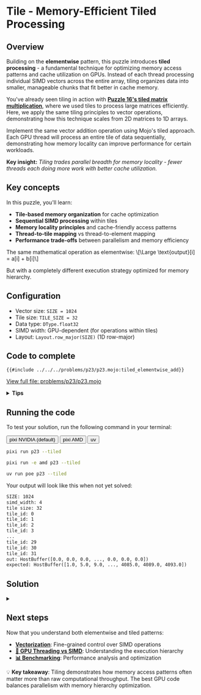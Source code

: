 # Tile - Memory-Efficient Tiled Processing

## Overview

Building on the **elementwise** pattern, this puzzle introduces **tiled processing** - a fundamental technique for optimizing memory access patterns and cache utilization on GPUs. Instead of each thread processing individual SIMD vectors across the entire array, tiling organizes data into smaller, manageable chunks that fit better in cache memory.

You've already seen tiling in action with **[Puzzle 16's tiled matrix multiplication](../puzzle_16/tiled.md)**, where we used tiles to process large matrices efficiently. Here, we apply the same tiling principles to vector operations, demonstrating how this technique scales from 2D matrices to 1D arrays.

Implement the same vector addition operation using Mojo's tiled approach. Each GPU thread will process an entire tile of data sequentially, demonstrating how memory locality can improve performance for certain workloads.

**Key insight:** _Tiling trades parallel breadth for memory locality - fewer threads each doing more work with better cache utilization._

## Key concepts

In this puzzle, you'll learn:

- **Tile-based memory organization** for cache optimization
- **Sequential SIMD processing** within tiles
- **Memory locality principles** and cache-friendly access patterns
- **Thread-to-tile mapping** vs thread-to-element mapping
- **Performance trade-offs** between parallelism and memory efficiency

The same mathematical operation as elementwise:
\\[\Large \text{output}[i] = a[i] + b[i]\\]

But with a completely different execution strategy optimized for memory hierarchy.

## Configuration

- Vector size: `SIZE = 1024`
- Tile size: `TILE_SIZE = 32`
- Data type: `DType.float32`
- SIMD width: GPU-dependent (for operations within tiles)
- Layout: `Layout.row_major(SIZE)` (1D row-major)

## Code to complete

```mojo
{{#include ../../../problems/p23/p23.mojo:tiled_elementwise_add}}
```

<a href="{{#include ../_includes/repo_url.md}}/blob/main/problems/p23/p23.mojo" class="filename">View full file: problems/p23/p23.mojo</a>

<details>
<summary><strong>Tips</strong></summary>

<div class="solution-tips">

### 1. **Understanding tile organization**

The tiled approach divides your data into fixed-size chunks:

```mojo
num_tiles = (size + tile_size - 1) // tile_size  # Ceiling division
```

For a 1024-element vector with `TILE_SIZE=32`: `1024 ÷ 32 = 32` tiles exactly.

### 2. **Tile extraction pattern**

Check out the [LayoutTensor `.tile` documentation](https://docs.modular.com/mojo/kernels/layout/layout_tensor/LayoutTensor/#tile).

```mojo
tile_id = indices[0]  # Each thread gets one tile to process
out_tile = output.tile[tile_size](tile_id)
a_tile = a.tile[tile_size](tile_id)
b_tile = b.tile[tile_size](tile_id)
```

The `tile[size](id)` method creates a view of `size` consecutive elements starting at `id × size`.

### 3. **Sequential processing within tiles**

Unlike elementwise, you process the tile sequentially:

```mojo
@parameter
for i in range(tile_size):
    # Process element i within the current tile
```

This `@parameter` loop unrolls at compile-time for optimal performance.

### 4. **SIMD operations within tile elements**

```mojo
a_vec = a_tile.load[simd_width](i, 0)  # Load from position i in tile
b_vec = b_tile.load[simd_width](i, 0)  # Load from position i in tile
result = a_vec + b_vec                 # SIMD addition (GPU-dependent width)
out_tile.store[simd_width](i, 0, result)  # Store to position i in tile
```

### 5. **Thread configuration difference**

```mojo
elementwise[process_tiles, 1, target="gpu"](num_tiles, ctx)
```

Note the `1` instead of `SIMD_WIDTH` - each thread processes one entire tile sequentially.

### 6. **Memory access pattern insight**

Each thread accesses a contiguous block of memory (the tile), then moves to the next tile. This creates excellent **spatial locality** within each thread's execution.

### 7. **Key debugging insight**

With tiling, you'll see fewer thread launches but each does more work:

- Elementwise: ~256 threads (for SIMD_WIDTH=4), each processing 4 elements
- Tiled: ~32 threads, each processing 32 elements sequentially

</div>
</details>

## Running the code

To test your solution, run the following command in your terminal:

<div class="code-tabs" data-tab-group="package-manager">
  <div class="tab-buttons">
    <button class="tab-button">pixi NVIDIA (default)</button>
    <button class="tab-button">pixi AMD</button>
    <button class="tab-button">uv</button>
  </div>
  <div class="tab-content">

```bash
pixi run p23 --tiled
```

  </div>
  <div class="tab-content">

```bash
pixi run -e amd p23 --tiled
```

  </div>
  <div class="tab-content">

```bash
uv run poe p23 --tiled
```

  </div>
</div>

Your output will look like this when not yet solved:

```txt
SIZE: 1024
simd_width: 4
tile size: 32
tile_id: 0
tile_id: 1
tile_id: 2
tile_id: 3
...
tile_id: 29
tile_id: 30
tile_id: 31
out: HostBuffer([0.0, 0.0, 0.0, ..., 0.0, 0.0, 0.0])
expected: HostBuffer([1.0, 5.0, 9.0, ..., 4085.0, 4089.0, 4093.0])
```

## Solution

<details class="solution-details">
<summary></summary>

```mojo
{{#include ../../../solutions/p23/p23.mojo:tiled_elementwise_add_solution}}
```

<div class="solution-explanation">

The tiled processing pattern demonstrates advanced memory optimization techniques for GPU programming:

### 1. **Tiling philosophy and memory hierarchy**

Tiling represents a fundamental shift in how we think about parallel processing:

**Elementwise approach:**

- **Wide parallelism**: Many threads, each doing minimal work
- **Global memory pressure**: Threads scattered across entire array
- **Cache misses**: Poor spatial locality across thread boundaries

**Tiled approach:**

- **Deep parallelism**: Fewer threads, each doing substantial work
- **Localized memory access**: Each thread works on contiguous data
- **Cache optimization**: Excellent spatial and temporal locality

### 2. **Tile organization and indexing**

```mojo
tile_id = indices[0]
out_tile = output.tile[tile_size](tile_id)
a_tile = a.tile[tile_size](tile_id)
b_tile = b.tile[tile_size](tile_id)
```

**Tile mapping visualization (TILE_SIZE=32):**

```
Original array: [0, 1, 2, 3, 4, 5, 6, 7, 8, 9, 10, 11, ..., 1023]

Tile 0 (thread 0): [0, 1, 2, ..., 31]      ← Elements 0-31
Tile 1 (thread 1): [32, 33, 34, ..., 63]   ← Elements 32-63
Tile 2 (thread 2): [64, 65, 66, ..., 95]   ← Elements 64-95
...
Tile 31 (thread 31): [992, 993, ..., 1023] ← Elements 992-1023
```

**Key insights:**

- Each `tile[size](id)` creates a **view** into the original tensor
- Views are zero-copy - no data movement, just pointer arithmetic
- Tile boundaries are always aligned to `tile_size` boundaries

### 3. **Sequential processing deep dive**

```mojo
@parameter
for i in range(tile_size):
    a_vec = a_tile.load[simd_width](i, 0)
    b_vec = b_tile.load[simd_width](i, 0)
    ret = a_vec + b_vec
    out_tile.store[simd_width](i, 0, ret)
```

**Why sequential processing?**

- **Cache optimization**: Consecutive memory accesses maximize cache hit rates
- **Compiler optimization**: `@parameter` loops unroll completely at compile-time
- **Memory bandwidth**: Sequential access aligns with memory controller design
- **Reduced coordination**: No need to synchronize between SIMD groups

**Execution pattern within one tile (TILE_SIZE=32, SIMD_WIDTH=4):**

```
Thread processes tile sequentially:
Step 0: Process elements [0:4] with SIMD
Step 1: Process elements [4:8] with SIMD
Step 2: Process elements [8:12] with SIMD
...
Step 7: Process elements [28:32] with SIMD
Total: 8 SIMD operations per thread (32 ÷ 4 = 8)
```

### 4. **Memory access pattern analysis**

**Cache behavior comparison:**

**Elementwise pattern:**

```
Thread 0: accesses global positions [0, 4, 8, 12, ...]    ← Stride = SIMD_WIDTH
Thread 1: accesses global positions [4, 8, 12, 16, ...]   ← Stride = SIMD_WIDTH
...
Result: Memory accesses spread across entire array
```

**Tiled pattern:**

```
Thread 0: accesses positions [0:32] sequentially         ← Contiguous 32-element block
Thread 1: accesses positions [32:64] sequentially       ← Next contiguous 32-element block
...
Result: Perfect spatial locality within each thread
```

**Cache efficiency implications:**

- **L1 cache**: Small tiles often fit better in L1 cache, reducing cache misses
- **Memory bandwidth**: Sequential access maximizes effective bandwidth
- **TLB efficiency**: Fewer translation lookbook buffer misses
- **Prefetching**: Hardware prefetchers work optimally with sequential patterns

### 5. **Thread configuration strategy**

```mojo
elementwise[process_tiles, 1, target="gpu"](num_tiles, ctx)
```

**Why `1` instead of `SIMD_WIDTH`?**

- **Thread count**: Launch exactly `num_tiles` threads, not `num_tiles × SIMD_WIDTH`
- **Work distribution**: Each thread handles one complete tile
- **Load balancing**: More work per thread, fewer threads total
- **Memory locality**: Each thread's work is spatially localized

**Performance trade-offs:**

- **Fewer logical threads**: May not fully utilize all GPU cores at low occupancy
- **More work per thread**: Better cache utilization and reduced coordination overhead
- **Sequential access**: Optimal memory bandwidth utilization within each thread
- **Reduced overhead**: Less thread launch and coordination overhead

**Important note**: "Fewer threads" refers to the logical programming model. The GPU scheduler can still achieve high hardware utilization by running multiple warps and efficiently switching between them during memory stalls.

### 6. **Performance characteristics**

**When tiling helps:**

- **Memory-bound operations**: When memory bandwidth is the bottleneck
- **Cache-sensitive workloads**: Operations that benefit from data reuse
- **Complex operations**: When compute per element is higher
- **Limited parallelism**: When you have fewer threads than GPU cores

**When tiling hurts:**

- **Highly parallel workloads**: When you need maximum thread utilization
- **Simple operations**: When memory access dominates over computation
- **Irregular access patterns**: When tiling doesn't improve locality

**For our simple addition example (TILE_SIZE=32):**

- **Thread count**: 32 threads instead of 256 (8× fewer)
- **Work per thread**: 32 elements instead of 4 (8× more)
- **Memory pattern**: Sequential vs strided access
- **Cache utilization**: Much better spatial locality

### 7. **Advanced tiling considerations**

**Tile size selection:**

- **Too small**: Poor cache utilization, more overhead
- **Too large**: May not fit in cache, reduced parallelism
- **Sweet spot**: Usually 16-64 elements for L1 cache optimization
- **Our choice**: 32 elements balances cache usage with parallelism

**Hardware considerations:**

- **Cache size**: Tiles should fit in L1 cache when possible
- **Memory bandwidth**: Consider memory controller width
- **Core count**: Ensure enough tiles to utilize all cores
- **SIMD width**: Tile size should be multiple of SIMD width

**Comparison summary:**

```
Elementwise: High parallelism, scattered memory access
Tiled:       Moderate parallelism, localized memory access
```

The choice between elementwise and tiled patterns depends on your specific workload characteristics, data access patterns, and target hardware capabilities.

</div>
</details>

## Next steps

Now that you understand both elementwise and tiled patterns:

- **[Vectorization](./vectorize.md)**: Fine-grained control over SIMD operations
- **[🧠 GPU Threading vs SIMD](./gpu-thread-vs-simd.md)**: Understanding the execution hierarchy
- **[📊 Benchmarking](./benchmarking.md)**: Performance analysis and optimization

💡 **Key takeaway**: Tiling demonstrates how memory access patterns often matter more than raw computational throughput. The best GPU code balances parallelism with memory hierarchy optimization.
